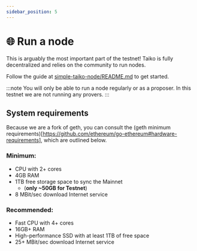 ```yaml
---
sidebar_position: 5
---
```


# 🌐 Run a node

This is arguably the most important part of the testnet! Taiko is fully decentralized and relies on the community to run nodes.

Follow the guide at [simple-taiko-node/README.md](https://github.com/taikoxyz/simple-taiko-node/blob/main/README.md) to get started.

:::note
You will only be able to run a node regularly or as a proposer. In this testnet we are not running any provers.
:::

## System requirements

Because we are a fork of geth, you can consult the (geth minimum requirements)[https://github.com/ethereum/go-ethereum#hardware-requirements], which are outlined below.

### Minimum:

- CPU with 2+ cores
- 4GB RAM
- 1TB free storage space to sync the Mainnet
  - (**only ~50GB for Testnet**)
- 8 MBit/sec download Internet service

### Recommended:

- Fast CPU with 4+ cores
- 16GB+ RAM
- High-performance SSD with at least 1TB of free space
- 25+ MBit/sec download Internet service
